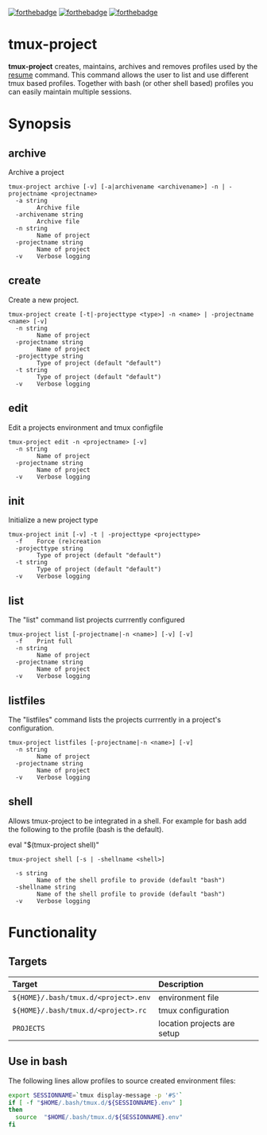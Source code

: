 [![forthebadge](https://forthebadge.com/images/badges/made-with-crayons.svg)](https://forthebadge.com)
[![forthebadge](https://forthebadge.com/images/badges/designed-in-etch-a-sketch.svg)](https://forthebadge.com)
[![forthebadge](https://forthebadge.com/images/badges/you-didnt-ask-for-this.svg)](https://forthebadge.com)


# tmux-project

**tmux-project** creates, maintains, archives and removes profiles
used by the
[resume](https://github.com/jvzantvoort/homebin/blob/master/bin/resume_tmux)
command. This command allows the user to list and use different tmux
based profiles. Together with bash (or other shell based) profiles
you can easily maintain multiple sessions.

# Synopsis

## archive

Archive a project

```
tmux-project archive [-v] [-a|archivename <archivename>] -n | -projectname <projectname> 
  -a string
        Archive file
  -archivename string
        Archive file
  -n string
        Name of project
  -projectname string
        Name of project
  -v    Verbose logging
```

## create


Create a new project.

```
tmux-project create [-t|-projecttype <type>] -n <name> | -projectname <name> [-v]
  -n string
        Name of project
  -projectname string
        Name of project
  -projecttype string
        Type of project (default "default")
  -t string
        Type of project (default "default")
  -v    Verbose logging
```

## edit

Edit a projects environment and tmux configfile

```
tmux-project edit -n <projectname> [-v]
  -n string
        Name of project
  -projectname string
        Name of project
  -v    Verbose logging
```

## init

Initialize a new project type

```
tmux-project init [-v] -t | -projecttype <projecttype>
  -f    Force (re)creation
  -projecttype string
        Type of project (default "default")
  -t string
        Type of project (default "default")
  -v    Verbose logging
```

## list

The "list" command list projects currrently configured

```
tmux-project list [-projectname|-n <name>] [-v] [-v]
  -f    Print full
  -n string
        Name of project
  -projectname string
        Name of project
  -v    Verbose logging
```

## listfiles

The "listfiles" command lists the projects currrently in a project's
configuration.

```
tmux-project listfiles [-projectname|-n <name>] [-v]
  -n string
        Name of project
  -projectname string
        Name of project
  -v    Verbose logging
```

## shell

Allows tmux-project to be integrated in a shell. For example for bash add the
following to the profile (bash is the default).

  eval "$(tmux-project shell)"

```
tmux-project shell [-s | -shellname <shell>]

  -s string
        Name of the shell profile to provide (default "bash")
  -shellname string
        Name of the shell profile to provide (default "bash")
  -v    Verbose logging
```

# Functionality

## Targets

| Target                                   | Description                 |
|:-----------------------------------------|:----------------------------|
| ```${HOME}/.bash/tmux.d/<project>.env``` | environment file            |
| ```${HOME}/.bash/tmux.d/<project>.rc```  | tmux configuration          |
| ```PROJECTS```                           | location projects are setup |

## Use in bash

The following lines allow profiles to source created environment
files:

```sh
export SESSIONNAME=`tmux display-message -p '#S'`
if [ -f "$HOME/.bash/tmux.d/${SESSIONNAME}.env" ]
then
  source  "$HOME/.bash/tmux.d/${SESSIONNAME}.env"
fi
```
